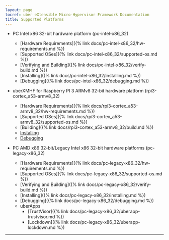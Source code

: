 ```yaml
---
layout: page
tocref: uber eXtensible Micro-Hypervisor Framework Documentation
title: Supported Platforms
---
```


* PC Intel x86 32-bit hardware platform (pc-intel-x86_32)
    * [Hardware Requirements]({% link docs/pc-intel-x86_32/hw-requirements.md %})
    * [Supported OSes]({% link docs/pc-intel-x86_32/supported-os.md %})
    * [Verifying and Building]({% link docs/pc-intel-x86_32/verify-build.md %})
    * [Installing]({% link docs/pc-intel-x86_32/installing.md %})
    * [Debugging]({% link docs/pc-intel-x86_32/debugging.md %})

* uberXMHF for Raspberry PI 3 ARMv8 32-bit hardware 
platform (rpi3-cortex_a53-armv8_32)
    * [Hardware Requirements]({% link docs/rpi3-cortex_a53-armv8_32/hw-requirements.md %})
    * [Supported OSes]({% link docs/rpi3-cortex_a53-armv8_32/supported-os.md %})
    * [Building]({% link docs/rpi3-cortex_a53-armv8_32/build.md %})
    * [Installing](#)
    * [Debugging](#)

* PC AMD x86 32-bit/Legacy Intel x86 32-bit hardware platforms (pc-legacy-x86_32)
    * [Hardware Requirements]({% link docs/pc-legacy-x86_32/hw-requirements.md %})
	* [Supported OSes]({% link docs/pc-legacy-x86_32/supported-os.md %})
	* [Verifying and Building]({% link docs/pc-legacy-x86_32/verify-build.md %})
	* [Installing]({% link docs/pc-legacy-x86_32/installing.md %})
	* [Debugging]({% link docs/pc-legacy-x86_32/debugging.md %})
	* uberApps
		* [TrustVisor]({% link docs/pc-legacy-x86_32/uberapp-trustvisor.md %})
		* [Lockdown]({% link docs/pc-legacy-x86_32/uberapp-lockdown.md %})

<hr>
